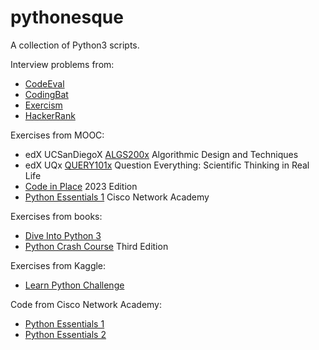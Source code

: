 # pythonesque

A collection of Python3 scripts.

Interview problems from:
   * [CodeEval](https://github.com/egalli64/pythonesque/tree/master/ce/)
   * [CodingBat](https://github.com/egalli64/pythonesque/tree/master/codingbat/)
   * [Exercism](https://github.com/egalli64/pythonesque/tree/master/exercism/)
   * [HackerRank](https://github.com/egalli64/pythonesque/tree/master/hr/)

Exercises from MOOC:
   * edX UCSanDiegoX [ALGS200x](https://github.com/egalli64/pythonesque/tree/master/algs200x/) Algorithmic Design and Techniques
   * edX UQx [QUERY101x](https://github.com/egalli64/pythonesque/tree/master/query101/) Question Everything: Scientific Thinking in Real Life
   * [Code in Place](https://github.com/egalli64/pythonesque/tree/master/cip/) 2023 Edition
   * [Python Essentials 1](https://github.com/egalli64/pythonesque/tree/master/cisco/pe1/) Cisco Network Academy

Exercises from books:
   * [Dive Into Python 3](https://github.com/egalli64/pythonesque/tree/master/dive/)
   * [Python Crash Course](https://github.com/egalli64/pythonesque/tree/master/pcc3/) Third Edition

Exercises from Kaggle:
   * [Learn Python Challenge](https://github.com/egalli64/pythonesque/tree/master/kaggle/LearnPythonChallenge/)

Code from Cisco Network Academy:
   * [Python Essentials 1](https://github.com/egalli64/pythonesque/tree/master/cisco/pe1/)
   * [Python Essentials 2](https://github.com/egalli64/pythonesque/tree/master/cisco/pe2/)
